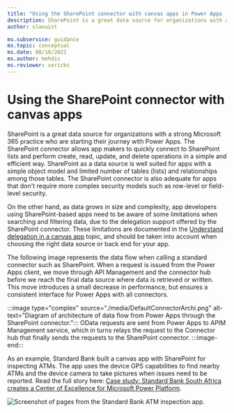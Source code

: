 ```yaml
---
title: "Using the SharePoint connector with canvas apps in Power Apps  | MicrosoftDocs"
description: SharePoint is a great data source for organizations with a strong Microsoft 365 practice who are starting their journey with Power Apps. As an example, Standard Bank built a canvas app with SharePoint for inspecting ATMs.
author: slaouist

ms.subservice: guidance
ms.topic: conceptual
ms.date: 08/10/2021
ms.author: mehdis
ms.reviewer: sericks  
---
```


# Using the SharePoint connector with canvas apps 

SharePoint is a great data source for organizations with a strong Microsoft 365 practice who are starting their journey with Power Apps. The SharePoint connector allows app makers to quickly connect to SharePoint lists and perform create, read, update, and delete operations in a simple and efficient way. SharePoint as a data source is well suited for apps with a simple object model and limited number of tables (lists) and relationships among those tables. The SharePoint connector is also adequate for apps that don't require more complex security models such as row-level or field-level security. 

On the other hand, as data grows in size and complexity, app developers using SharePoint-based apps need to be aware of some limitations when searching and filtering data, due to the delegation support offered by the SharePoint connector. These limitations are documented in the [Understand delegation in a canvas app](/powerapps/maker/canvas-apps/delegation-overview) topic, and should be taken into account when choosing the right data source or back end for your app.

The following image represents the data flow when calling a standard connector such as SharePoint. When a request is issued from the Power Apps client, we move through API Management and the connector hub before we reach the final data source where data is retrieved or written. This move introduces a small decrease in performance, but ensures a consistent interface for Power Apps with all connectors.


:::image type="complex" source="./media/DefaultConnectorArchi.png" alt-text="Diagram of architecture of data flow from Power Apps through the SharePoint connector.":::
   OData requests are sent from Power Apps to APIM Management service, which in turns relays the request to the Connector hub that finally sends the requests to the SharePoint connector.
:::image-end:::



As an example, Standard Bank built a canvas app with SharePoint for inspecting ATMs. The app uses the device GPS capabilities to find nearby ATMs and the device camera to take pictures when issues need to be reported. Read the full story here:
[Case study: Standard Bank South Africa creates a Center of Excellence for Microsoft Power Platform](https://powerapps.microsoft.com/blog/standard-bank-south-africa-creates-a-center-of-excellence-for-the-power-platform/).

![Screenshot of pages from the Standard Bank ATM inspection app.](./media/StandardBank.png)
